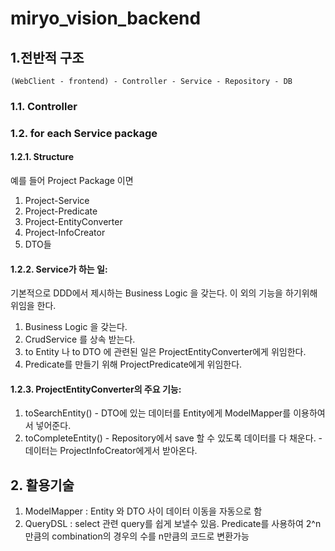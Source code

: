 # miryo_vision_backend

## 1.전반적 구조


    (WebClient - frontend) - Controller - Service - Repository - DB



### 1.1. Controller

### 1.2. for each Service package
#### 1.2.1. Structure
예를 들어 Project Package 이면
1. Project-Service
2. Project-Predicate
3. Project-EntityConverter
4. Project-InfoCreator
5. DTO들

#### 1.2.2. Service가 하는 일:
기본적으로 DDD에서 제시하는  Business Logic 을 갖는다. 
이 외의 기능을 하기위해 위임을 한다. 
1. Business Logic 을 갖는다.
2. CrudService 를 상속 받는다.
3. to Entity 나 to DTO 에 관련된 일은 ProjectEntityConverter에게 위임한다.
4. Predicate를 만들기 위해 ProjectPredicate에게 위임한다.

#### 1.2.3. ProjectEntityConverter의 주요 기능:
1. toSearchEntity()   - DTO에 있는 데이터를 Entity에게 ModelMapper를 이용하여서 넣어준다.
2. toCompleteEntity() - Repository에서 save 할 수 있도록 데이터를 다 채운다.
                      - 데이터는 ProjectInfoCreator에게서 받아온다.
## 2. 활용기술
1. ModelMapper : Entity 와 DTO 사이 데이터 이동을 자동으로 함
2. QueryDSL : select 관련 query를 쉽게 보낼수 있음. Predicate를 사용하여 2^n만큼의 combination의 경우의 수를 n만큼의 코드로 변환가능

